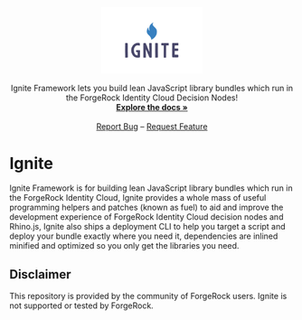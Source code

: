 <div align="center">
  <a href="https://github.com/adam-cyclones/Ignite">
    <img src="docs/images/ignite-logo.png" alt="Ignite Logo" width="180">
  </a>

  <p align="center">
    Ignite Framework lets you build lean JavaScript library bundles which run in the ForgeRock Identity Cloud Decision Nodes!
    <br />
    <a href="https://github.com/adam-cyclones/Ignite/docs"><strong>Explore the docs »</strong></a>
    <br />
    <br />
    <a href="https://github.com/adam-cyclones/Ignite/issues">Report Bug</a>
    –
    <a href="https://github.com/adam-cyclones/Ignite/issues">Request Feature</a>
  </p>
</div>

# Ignite

Ignite Framework is for building lean JavaScript library bundles which run in the ForgeRock Identity Cloud, Ignite provides a whole mass of useful programming helpers and patches (known as fuel) to aid and improve the development experience of ForgeRock Identity Cloud decision nodes and Rhino.js, Ignite also ships a deployment CLI to help you target a script and deploy your bundle exactly where you need it, dependencies are inlined minified and optimized so you only get the libraries you need.

## Disclaimer

This repository is provided by the community of ForgeRock users. Ignite is not supported or tested by ForgeRock.
